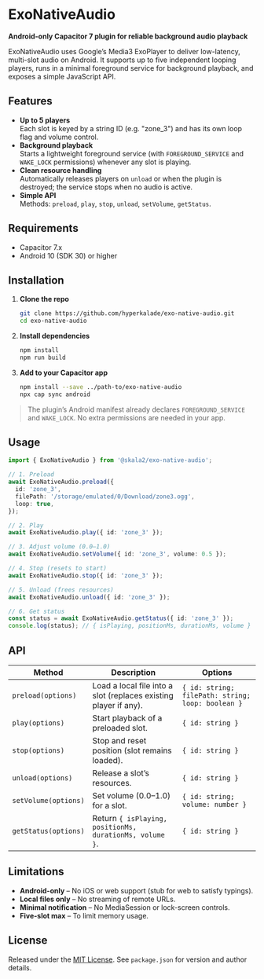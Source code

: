 # ExoNativeAudio

**Android-only Capacitor 7 plugin for reliable background audio playback**

ExoNativeAudio uses Google’s Media3 ExoPlayer to deliver low-latency, multi-slot audio on Android. It supports up to five independent looping players, runs in a minimal foreground service for background playback, and exposes a simple JavaScript API.

## Features

- **Up to 5 players**  
  Each slot is keyed by a string ID (e.g. "zone_3") and has its own loop flag and volume control.  
- **Background playback**  
  Starts a lightweight foreground service (with `FOREGROUND_SERVICE` and `WAKE_LOCK` permissions) whenever any slot is playing.  
- **Clean resource handling**  
  Automatically releases players on `unload` or when the plugin is destroyed; the service stops when no audio is active.  
- **Simple API**  
  Methods: `preload`, `play`, `stop`, `unload`, `setVolume`, `getStatus`.

## Requirements

- Capacitor 7.x  
- Android 10 (SDK 30) or higher

## Installation

1. **Clone the repo**  
   ```bash
   git clone https://github.com/hyperkalade/exo-native-audio.git
   cd exo-native-audio
   ```
2. **Install dependencies**  
   ```bash
   npm install
   npm run build
   ```
3. **Add to your Capacitor app**  
   ```bash
   npm install --save ../path-to/exo-native-audio
   npx cap sync android
   ```

> The plugin’s Android manifest already declares `FOREGROUND_SERVICE` and `WAKE_LOCK`. No extra permissions are needed in your app.

## Usage

```ts
import { ExoNativeAudio } from '@skala2/exo-native-audio';

// 1. Preload
await ExoNativeAudio.preload({
  id: 'zone_3',
  filePath: '/storage/emulated/0/Download/zone3.ogg',
  loop: true,
});

// 2. Play
await ExoNativeAudio.play({ id: 'zone_3' });

// 3. Adjust volume (0.0–1.0)
await ExoNativeAudio.setVolume({ id: 'zone_3', volume: 0.5 });

// 4. Stop (resets to start)
await ExoNativeAudio.stop({ id: 'zone_3' });

// 5. Unload (frees resources)
await ExoNativeAudio.unload({ id: 'zone_3' });

// 6. Get status
const status = await ExoNativeAudio.getStatus({ id: 'zone_3' });
console.log(status); // { isPlaying, positionMs, durationMs, volume }
```

## API

| Method                | Description                                                       | Options                                             |
|-----------------------|-------------------------------------------------------------------|-----------------------------------------------------|
| `preload(options)`    | Load a local file into a slot (replaces existing player if any). | `{ id: string; filePath: string; loop: boolean }`   |
| `play(options)`       | Start playback of a preloaded slot.                              | `{ id: string }`                                    |
| `stop(options)`       | Stop and reset position (slot remains loaded).                   | `{ id: string }`                                    |
| `unload(options)`     | Release a slot’s resources.                                      | `{ id: string }`                                    |
| `setVolume(options)`  | Set volume (0.0–1.0) for a slot.                                 | `{ id: string; volume: number }`                   |
| `getStatus(options)`  | Return `{ isPlaying, positionMs, durationMs, volume }`.          | `{ id: string }`                                    |

## Limitations

- **Android-only** – No iOS or web support (stub for web to satisfy typings).  
- **Local files only** – No streaming of remote URLs.  
- **Minimal notification** – No MediaSession or lock-screen controls.  
- **Five-slot max** – To limit memory usage.

## License

Released under the [MIT License](LICENSE). See `package.json` for version and author details.
